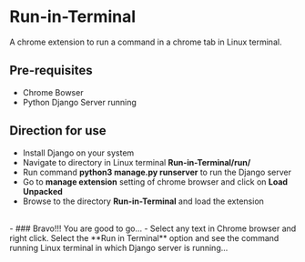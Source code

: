 # Run-in-Terminal
A chrome extension to run a command in a chrome tab in Linux terminal.

## Pre-requisites
  - Chrome Bowser
  - Python Django Server running
  
## Direction for use
  - Install Django on your system
  - Navigate to directory in Linux terminal **Run-in-Terminal/run/**
  - Run command **python3 manage.py runserver** to run the Django server
  - Go to **manage extension** setting of chrome browser and click on **Load Unpacked**
  - Browse to the directory **Run-in-Terminal** and load the extension
  <br>
  - ### Bravo!!!  You are good to go...
  - Select any text in Chrome browser and right click. Select the **Run in Terminal** option and see the command running Linux terminal in which Django server is running...
